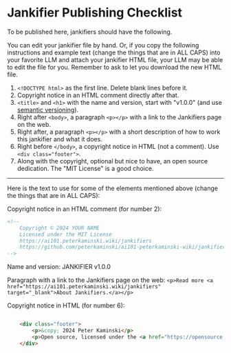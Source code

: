 # Jankifier Publishing Checklist

To be published here, jankifiers should have the following.

You can edit your jankifier file by hand. Or, if you copy the following instructions and example text (change the things that are in ALL CAPS) into your favorite LLM and attach your jankifier HTML file, your LLM may be able to edit the file for you. Remember to ask to let you download the new HTML file.

1. `<!DOCTYPE html>` as the first line. Delete blank lines before it.
2. Copyright notice in an HTML comment directly after that.
3. `<title>` and `<h1>` with the name and version, start with "v1.0.0" (and use [semantic versioning](https://semver.org/)).
4. Right after `<body>`, a paragraph `<p></p>` with a link to the Jankifiers page on the web.
5. Right after, a paragraph `<p></p>` with a short description of how to work this jankifier and what it does.
6. Right before `</body>`, a copyright notice in HTML (not a comment). Use `<div class="footer">`.
7. Along with the copyright, optional but nice to have, an open source dedication. The "MIT License" is a good choice.

---

Here is the text to use for some of the elements mentioned above (change the things that are in ALL CAPS):

Copyright notice in an HTML comment (for number 2):

```html
<!-- 
    Copyright © 2024 YOUR NAME
    Licensed under the MIT License
    https://ai101.peterkaminski.wiki/jankifiers
    https://github.com/peterkaminski/ai101-peterkaminski-wiki/jankifiers/
-->
```

Name and version: JANKIFIER v1.0.0

Paragraph with a link to the Jankifiers page on the web: `<p>Read more <a href="https://ai101.peterkaminski.wiki/jankifiers" target="_blank">About Jankifiers.</a></p>`

Copyright notice in HTML (for number 6):

```html

    <div class="footer">
        <p>&copy; 2024 Peter Kaminski</p>
        <p>Open source, licensed under the <a href="https://opensource.org/licenses/MIT" target="_blank">MIT License</a></p>
    </div>


```
